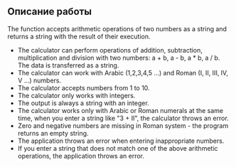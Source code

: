 ## Описание работы
The function accepts arithmetic operations of two numbers as a string and returns a string with the result of their execution.

- The calculator can perform operations of addition, subtraction, multiplication and division with two numbers: a + b, a - b, a * b, a / b. The data is transferred as a string.
- The calculator can work with Arabic (1,2,3,4,5 ...) and Roman (I, II, III, IV, V ...) numbers.
- The calculator accepts numbers from 1 to 10.
- The calculator only works with integers.
- The output is always a string with an integer.
- The calculator works only with Arabic or Roman numerals at the same time, when you enter a string like "3 + II", the calculator throws an error.
- Zero and negative numbers are missing in Roman system - the program returns an empty string.
- The application throws an error when entering inappropriate numbers.
- If you enter a string that does not match one of the above arithmetic operations, the application throws an error.